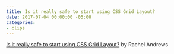 ```yaml
---
title: Is it really safe to start using CSS Grid Layout?
date: 2017-07-04 00:00:00 -05:00
categories:
- clips
---
```


[Is it really safe to start using CSS Grid Layout?](https://rachelandrew.co.uk/archives/2017/07/04/is-it-really-safe-to-start-using-css-grid-layout/) by Rachel Andrews